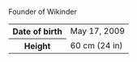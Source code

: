 Founder of Wikinder

<table>
  <tr>
    <th>Date of birth</th>
    <td>May 17, 2009</td>
  </tr>
  <tr>
    <th>Height</th>
    <td>60 cm (24 in)</td>
  </tr>
</table>
